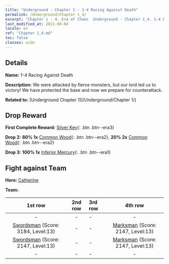 ```yaml
---
title: "Underground - Chapter 1 - 1-4 Racing Against Death"
permalink: /Underground/Chapter 1_4/
excerpt: "Chapter 1 - 4. Era of Chaos  Underground - Chapter 1_4. 1-4 Racing Against Death"
last_modified_at: 2021-08-04
locale: en
ref: "Chapter 1_4.md"
toc: false
classes: wide
---
```


## Details

 **Name:** 1-4 Racing Against Death

 **Description:** We were attacked by fierce monsters, but our lord led us to victory! We have protected the base and now we prepare for counterattack.

 **Related to:** [Underground Chapter 1](/Underground/Chapter 1/)

## Drop Reward

 **First Complete Reward:** [Silver Key](/Items/con_693/){: .btn .btn--era3}

 **Drop 2:** **80% 1x** [Common Wood](/Items/mat_7/){: .btn .btn--era2}, **20% 2x** [Common Wood](/Items/mat_7/){: .btn .btn--era2}

 **Drop 3:** **100% 1x** [Inferior Mercury](/Items/mat_2/){: .btn .btn--era1}


## Fight against Team
 **Hero:** [Catherine](/heroes/Catherine/)

 **Team:**


  | 1st row | 2nd row | 3rd row | 4th row |
  |:----:|:----:|:----|:----:|
  | - | - | - | - |
  | [Swordsman](/units/Swordsman/) (Score: 3184, Level:13)  | - | - | [Marksman](/units/Marksman/) (Score: 2147, Level:13)  |
  | [Swordsman](/units/Swordsman/) (Score: 2147, Level:13)  | - | - | [Marksman](/units/Marksman/) (Score: 2147, Level:13)  |
  | - | - | - | - |


